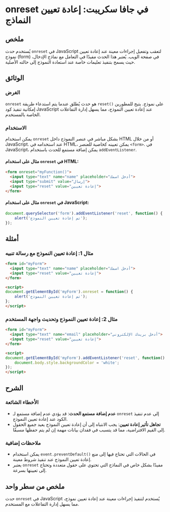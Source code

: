 <!--
Meta Description: # onreset في جافا سكريبت: إعادة تعيين النماذج ## ملخص يُستخدم حدث `onreset` في JavaScript لتعقب وتفعيل إجراءات معينة عند إعادة تعيين نموذج (form) في ص...
Meta Keywords: إعادة, تعيين, onreset, النموذج, form
-->

# onreset في جافا سكريبت: إعادة تعيين النماذج

## ملخص
يُستخدم حدث `onreset` في JavaScript لتعقب وتفعيل إجراءات معينة عند إعادة تعيين نموذج (form) في صفحة الويب. يُعتبر هذا الحدث مفيدًا في التعامل مع نماذج الإدخال، حيث يسمح بتنفيذ تعليمات خاصة عند استعادة النموذج إلى حالته الأصلية.

## الوثائق
### الغرض
`onreset` هو حدث يُطلق عندما يتم استدعاء طريقة `reset()` على نموذج. يتيح للمطورين إمكانية تنفيذ كود JavaScript عند إعادة تعيين النموذج، مما يسهل إدارة التفاعلات الخاصة بالمستخدم.

### الاستخدام
يمكن استخدام `onreset` بشكل مباشر في عنصر النموذج داخل HTML أو من خلال JavaScript. عند استخدامه في HTML، يمكن تعيينه كخاصية للعنصر `<form>`. في JavaScript، يمكن إضافة مستمع للحدث باستخدام `addEventListener`.

#### مثال على استخدام `onreset` في HTML:
```html
<form onreset="myFunction()">
  <input type="text" name="name" placeholder="أدخل اسمك">
  <input type="submit" value="إرسال">
  <input type="reset" value="إعادة تعيين">
</form>
```

#### مثال على استخدام `onreset` في JavaScript:
```javascript
document.querySelector('form').addEventListener('reset', function() {
    alert('تم إعادة تعيين النموذج');
});
```

## أمثلة
### مثال 1: إعادة تعيين النموذج مع رسالة تنبيه
```html
<form id="myForm">
  <input type="text" name="name" placeholder="أدخل اسمك">
  <input type="reset" value="إعادة تعيين">
</form>

<script>
document.getElementById('myForm').onreset = function() {
    alert('تم إعادة تعيين النموذج');
};
</script>
```

### مثال 2: إعادة تعيين النموذج وتحديث واجهة المستخدم
```html
<form id="myForm">
  <input type="text" name="email" placeholder="أدخل بريدك الإلكتروني">
  <input type="reset" value="إعادة تعيين">
</form>

<script>
document.getElementById('myForm').addEventListener('reset', function() {
    document.body.style.backgroundColor = 'white';
});
</script>
```

## الشرح
### الأخطاء الشائعة
- **عدم إضافة مستمع الحدث**: قد يؤدي عدم إضافة مستمع لـ `onreset` إلى عدم تنفيذ الكود عند إعادة تعيين النموذج.
- **تجاهل تأثير إعادة تعيين**: يجب الانتباه إلى أن إعادة تعيين النموذج يعيد جميع الحقول إلى القيم الافتراضية، مما قد يتسبب في فقدان بيانات مهمة إن لم يتم حفظها مسبقًا.

### ملاحظات إضافية
- يمكن استخدام `event.preventDefault()` في الحالات التي تحتاج فيها إلى منع إعادة تعيين النموذج عند تنفيذ شروط معينة.
- يعتبر `onreset` مفيدًا بشكل خاص في النماذج التي تحتوي على حقول متعددة وتحتاج إلى تعيينها بسرعة.

## ملخص من سطر واحد
حدث `onreset` في JavaScript يُستخدم لتنفيذ إجراءات معينة عند إعادة تعيين نموذج، مما يسهل إدارة التفاعلات مع المستخدم.